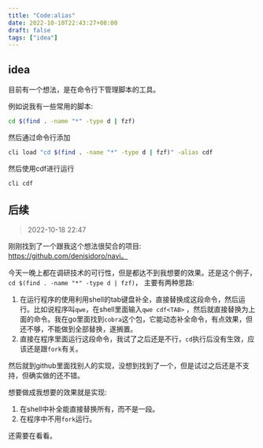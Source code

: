 ```yaml
---
title: "Code:alias"
date: 2022-10-10T22:43:27+08:00
draft: false
tags: ["idea"]
---
```


## idea

目前有一个想法，是在命令行下管理脚本的工具。

例如说我有一些常用的脚本:

```sh
cd $(find . -name "*" -type d | fzf)
```

然后通过命令行添加

```sh
cli load "cd $(find . -name "*" -type d | fzf)" -alias cdf
```

然后使用cdf进行运行

```sh
cli cdf 
```

## 后续

> 2022-10-18 22:47

刚刚找到了一个跟我这个想法很契合的项目: https://github.com/denisidoro/navi。

今天一晚上都在调研技术的可行性，但是都达不到我想要的效果。还是这个例子，`cd $(find . -name "*" -type d | fzf)`，
主要有两种思路:

1. 在运行程序的使用利用shell的tab键盘补全，直接替换成这段命令，然后运行。比如说程序叫`qwe`，在shell里面输入`qwe cdf<TAB>`
   ，然后就直接替换为上面的命令。我在go里面找到`cobra`这个包，它能动态补全命令，有点效果，但还不够，不能做到全部替换，遂搁置。
2. 直接在程序里面运行这段命令，我试了之后还是不行，`cd`执行后没有生效，应该还是跟`fork`有关。

然后就到github里面找别人的实现，没想到找到了一个，但是试过之后还是不支持，但确实做的还不错。

想要做成我想要的效果就是实现:

1. 在shell中补全能直接替换所有，而不是一段。
2. 在程序中不用`fork`运行。

还需要在看看。


